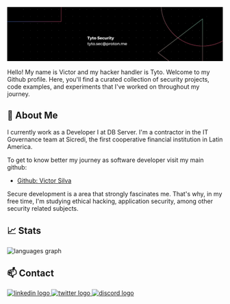 <img src="./Linkedin banner tyto.png" />


Hello! My name is Victor and my hacker handler is Tyto. Welcome to my Github profile. Here, you'll find a curated collection of security projects, code examples, and experiments that I've worked on throughout my journey.

## 🧑 About Me

I currently work as a Developer I at DB Server. I'm a contractor in the IT Governance team at Sicredi, the first cooperative financial institution in Latin America. 

To get to know better my journey as software developer visit my main github:

- [Github: Victor Silva](https://github.com/victorhfsilva)

Secure development is a area that strongly fascinates me. That's why, in my free time, I'm studying ethical hacking, application security, among other security related subjects.


## 📈 Stats

<div align="left">
  <img src="https://github-readme-stats.vercel.app/api/top-langs?username=tyto-sec&locale=en&hide_title=false&layout=compact&card_width=320&langs_count=8&theme=dark&hide_border=false&order=2s&how_icons=true&cache_seconds=21600" height="180" alt="languages graph"  />
</div>

## 📫 Contact

<div align="left">
  <a href="https://www.linkedin.com/in/victorhfsilva/" target="_blank">
    <img src="https://raw.githubusercontent.com/maurodesouza/profile-readme-generator/master/src/assets/icons/social/linkedin/default.svg" width="52" height="40" alt="linkedin logo"  />
  </a>
  <a href="https://x.com/victor_hfsilva" target="_blank">
    <img src="https://raw.githubusercontent.com/maurodesouza/profile-readme-generator/master/src/assets/icons/social/twitter/default.svg" width="52" height="40" alt="twitter logo"  />
  </a>
  <a href="https://discordapp.com/users/1158496290695544913" target="_blank">
    <img src="https://raw.githubusercontent.com/maurodesouza/profile-readme-generator/master/src/assets/icons/social/discord/default.svg" width="52" height="40" alt="discord logo"  />
  </a>
</div>

